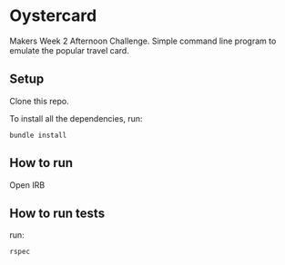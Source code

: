 # Oystercard
Makers Week 2 Afternoon Challenge. Simple command line program to emulate the popular travel card. 

## Setup

Clone this repo.

To install all the dependencies, run:

```
bundle install
```

## How to run

Open IRB


## How to run tests

run:

```
rspec
```

